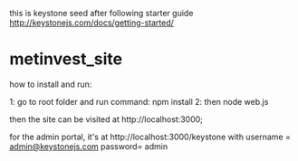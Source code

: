 this is keystone seed after following starter guide http://keystonejs.com/docs/getting-started/
# metinvest_site

how to install and run:   

1: go to root folder and run command: npm install 
2: then node web.js 

then the site can be visited at http://localhost:3000;

for the admin portal, it's at http://localhost:3000/keystone with username = admin@keystonejs.com password= admin
